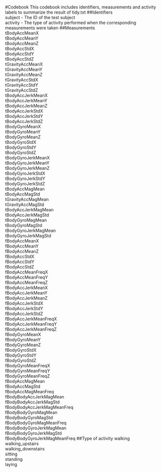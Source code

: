 #Codebook
This codebook includes identifiers, measurements and activity labels to summarize the result of tidy.txt
##Identifiers
<br />subject - The ID of the test subject
<br />activity - The type of activity performed when the corresponding measurements were taken
##Measurements
<br />tBodyAccMeanX
<br />tBodyAccMeanY
<br />tBodyAccMeanZ
<br />tBodyAccStdX
<br />tBodyAccStdY
<br />tBodyAccStdZ
<br />tGravityAccMeanX
<br />tGravityAccMeanY
<br />tGravityAccMeanZ
<br />tGravityAccStdX
<br />tGravityAccStdY
<br />tGravityAccStdZ
<br />tBodyAccJerkMeanX
<br />tBodyAccJerkMeanY
<br />tBodyAccJerkMeanZ
<br />tBodyAccJerkStdX
<br />tBodyAccJerkStdY
<br />tBodyAccJerkStdZ
<br />tBodyGyroMeanX
<br />tBodyGyroMeanY
<br />tBodyGyroMeanZ
<br />tBodyGyroStdX
<br />tBodyGyroStdY
<br />tBodyGyroStdZ
<br />tBodyGyroJerkMeanX
<br />tBodyGyroJerkMeanY
<br />tBodyGyroJerkMeanZ
<br />tBodyGyroJerkStdX
<br />tBodyGyroJerkStdY
<br />tBodyGyroJerkStdZ
<br />tBodyAccMagMean
<br />tBodyAccMagStd
<br />tGravityAccMagMean
<br />tGravityAccMagStd
<br />tBodyAccJerkMagMean
<br />tBodyAccJerkMagStd
<br />tBodyGyroMagMean
<br />tBodyGyroMagStd
<br />tBodyGyroJerkMagMean
<br />tBodyGyroJerkMagStd
<br />fBodyAccMeanX
<br />fBodyAccMeanY
<br />fBodyAccMeanZ
<br />fBodyAccStdX
<br />fBodyAccStdY
<br />fBodyAccStdZ
<br />fBodyAccMeanFreqX
<br />fBodyAccMeanFreqY
<br />fBodyAccMeanFreqZ
<br />fBodyAccJerkMeanX
<br />fBodyAccJerkMeanY
<br />fBodyAccJerkMeanZ
<br />fBodyAccJerkStdX
<br />fBodyAccJerkStdY
<br />fBodyAccJerkStdZ
<br />fBodyAccJerkMeanFreqX
<br />fBodyAccJerkMeanFreqY
<br />fBodyAccJerkMeanFreqZ
<br />fBodyGyroMeanX
<br />fBodyGyroMeanY
<br />fBodyGyroMeanZ
<br />fBodyGyroStdX
<br />fBodyGyroStdY
<br />fBodyGyroStdZ
<br />fBodyGyroMeanFreqX
<br />fBodyGyroMeanFreqY
<br />fBodyGyroMeanFreqZ
<br />fBodyAccMagMean
<br />fBodyAccMagStd
<br />fBodyAccMagMeanFreq
<br />fBodyBodyAccJerkMagMean
<br />fBodyBodyAccJerkMagStd
<br />fBodyBodyAccJerkMagMeanFreq
<br />fBodyBodyGyroMagMean
<br />fBodyBodyGyroMagStd
<br />fBodyBodyGyroMagMeanFreq
<br />fBodyBodyGyroJerkMagMean
<br />fBodyBodyGyroJerkMagStd
<br />fBodyBodyGyroJerkMagMeanFreq
##Type of activity
walking
<br />walking_upstairs
<br />walking_downstairs
<br />sitting
<br />standing
<br />laying

